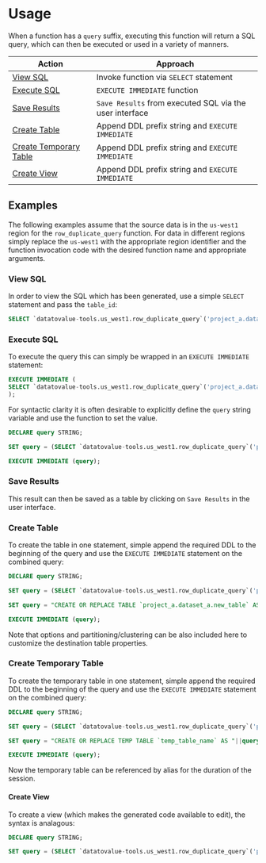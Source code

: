 # Usage
When a function has a `query` suffix, executing this function will return a SQL query, which can then be executed or used in a variety of manners.

Action | Approach
--- | ---
[View SQL](#view-sql) | Invoke function via `SELECT` statement
[Execute SQL](#execute-sql) | `EXECUTE IMMEDIATE` function
[Save Results](#save-results) | `Save Results` from executed SQL via the user interface
[Create Table](#create-table) | Append DDL prefix string and `EXECUTE IMMEDIATE`
[Create Temporary Table](#create-temporary-table) | Append DDL prefix string and `EXECUTE IMMEDIATE`
[Create View](#create-view) | Append DDL prefix string and `EXECUTE IMMEDIATE`

## Examples

The following examples assume that the source data is in the `us-west1` region for the `row_duplicate_query` function. For data in different regions simply replace the `us-west1` with the appropriate region identifier and the function invocation code with the desired function name and appropriate arguments.

### View SQL
In order to view the SQL which has been generated, use a simple `SELECT` statement and pass the `table_id`:

```sql 
SELECT `datatovalue-tools.us_west1.row_duplicate_query`('project_a.dataset_a.table_a');
```

### Execute SQL
To execute the query this can simply be wrapped in an `EXECUTE IMMEDIATE` statement:

```sql
EXECUTE IMMEDIATE (
SELECT `datatovalue-tools.us_west1.row_duplicate_query`('project_a.dataset_a.table_a')
);
```
For syntactic clarity it is often desirable to explicitly define the `query` string variable and use the function to set the value.

```sql
DECLARE query STRING;

SET query = (SELECT `datatovalue-tools.us_west1.row_duplicate_query`('project_a.dataset_a.table_a'));

EXECUTE IMMEDIATE (query);
```

### Save Results
This result can then be saved as a table by clicking on `Save Results` in the user interface. 

### Create Table
To create the table in one statement, simple append the required DDL to the beginning of the query and use the `EXECUTE IMMEDIATE` statement on the combined query:

```sql
DECLARE query STRING;

SET query = (SELECT `datatovalue-tools.us_west1.row_duplicate_query`('project_a.dataset_a.table_a'));

SET query = "CREATE OR REPLACE TABLE `project_a.dataset_a.new_table` AS "||query;

EXECUTE IMMEDIATE (query);
```

Note that options and partitioning/clustering can be also included here to customize the destination table properties.

### Create Temporary Table
To create the temporary table in one statement, simple append the required DDL to the beginning of the query and use the `EXECUTE IMMEDIATE` statement on the combined query:

```sql
DECLARE query STRING;

SET query = (SELECT `datatovalue-tools.us_west1.row_duplicate_query`('project_a.dataset_a.table_a'));

SET query = "CREATE OR REPLACE TEMP TABLE `temp_table_name` AS "||query;

EXECUTE IMMEDIATE (query);
```

Now the temporary table can be referenced by alias for the duration of the session.

#### Create View
To create a view (which makes the generated code available to edit), the syntax is analagous:

```sql
DECLARE query STRING;

SET query = (SELECT `datatovalue-tools.us_west1.row_duplicate_query`('project_a.dataset_a.table_a'));
